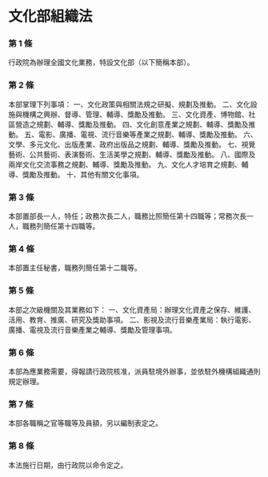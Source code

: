 # 文化部組織法

### 第 1 條

行政院為辦理全國文化業務，特設文化部（以下簡稱本部）。

### 第 2 條

本部掌理下列事項：
一、文化政策與相關法規之研擬、規劃及推動。
二、文化設施與機構之興辦、督導、管理、輔導、獎勵及推動。
三、文化資產、博物館、社區營造之規劃、輔導、獎勵及推動。
四、文化創意產業之規劃、輔導、獎勵及推動。
五、電影、廣播、電視、流行音樂等產業之規劃、輔導、獎勵及推動。
六、文學、多元文化、出版產業、政府出版品之規劃、輔導、獎勵及推動。
七、視覺藝術、公共藝術、表演藝術、生活美學之規劃、輔導、獎勵及推動。
八、國際及兩岸文化交流事務之規劃、輔導、獎勵及推動。
九、文化人才培育之規劃、輔導、獎勵及推動。
十、其他有關文化事項。

### 第 3 條

本部置部長一人，特任；政務次長二人，職務比照簡任第十四職等；常務次長一人，職務列簡任第十四職等。

### 第 4 條

本部置主任秘書，職務列簡任第十二職等。

### 第 5 條

本部之次級機關及其業務如下：
一、文化資產局：辦理文化資產之保存、維護、活用、教育、推廣、研究及獎助事項。
二、影視及流行音樂產業局：執行電影、廣播、電視及流行音樂產業之輔導、獎勵及管理事項。

### 第 6 條

本部為應業務需要，得報請行政院核准，派員駐境外辦事，並依駐外機構組織通則規定辦理。

### 第 7 條

本部各職稱之官等職等及員額，另以編制表定之。

### 第 8 條

本法施行日期，由行政院以命令定之。

